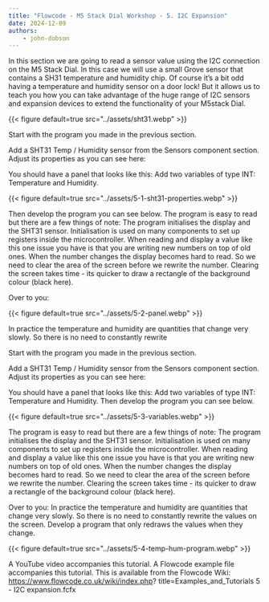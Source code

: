 ```yaml
---
title: "Flowcode - M5 Stack Dial Workshop - 5. I2C Expansion"
date: 2024-12-09
authors:
    - john-dobson
---
```


In this section we are going to read a sensor value using the
I2C connection on the M5 Stack Dial.
In this case we will use a small Grove sensor that contains a
SH31 temperature and humidity chip.
Of course it’s a bit odd having a temperature and humidity
sensor on a door lock! But it allows us to teach you how you
can take advantage of the huge range of I2C sensors and
expansion devices to extend the functionality of your M5stack
Dial.

{{< figure
    default=true
    src="../assets/sht31.webp"
    >}}

Start with the program you made in the previous section.


Add a SHT31 Temp / Humidity sensor from the Sensors
component section.
Adjust its properties as you can see here:


You should have a panel that looks like this:
Add two variables of type INT: Temperature and Humidity.

{{< figure
    default=true
    src="../assets/5-1-sht31-properties.webp"
    >}}

Then develop the program you can see below.
The program is easy to read but there are a few things of note:
The program initialises the display and the SHT31 sensor.
Initialisation is used on many components to set up registers
inside the microcontroller.
When reading and display a value like this one issue you have
is that you are writing new numbers on top of old ones. When
the number changes the display becomes hard to read. So we
need to clear the area of the screen before we rewrite the
number. Clearing the screen takes time - its quicker to draw a
rectangle of the background colour (black here).

Over to you:

{{< figure
    default=true
    src="../assets/5-2-panel.webp"
    >}}

In practice the temperature and humidity are quantities that
change very slowly. So there is no need to constantly rewrite

Start with the program you made in the previous section.

Add a SHT31 Temp / Humidity sensor from the Sensors
component section.
Adjust its properties as you can see here:


You should have a panel that looks like this:
Add two variables of type INT: Temperature and Humidity.
Then develop the program you can see below.

{{< figure
    default=true
    src="../assets/5-3-variables.webp"
    >}}

The program is easy to read but there are a few things of note:
The program initialises the display and the SHT31 sensor.
Initialisation is used on many components to set up registers
inside the microcontroller.
When reading and display a value like this one issue you have
is that you are writing new numbers on top of old ones. When
the number changes the display becomes hard to read. So we
need to clear the area of the screen before we rewrite the
number. Clearing the screen takes time - its quicker to draw a
rectangle of the background colour (black here).

Over to you:
In practice the temperature and humidity are quantities that
change very slowly. So there is no need to constantly rewrite
the values on the screen.
Develop a program that only redraws the values when they
change.

{{< figure
    default=true
    src="../assets/5-4-temp-hum-program.webp"
    >}}

A YouTube video accompanies this tutorial.
A Flowcode example file accompanies this tutorial. This is
available from the Flowcode Wiki:
https://www.flowcode.co.uk/wiki/index.php?
title=Examples_and_Tutorials
5 - I2C expansion.fcfx
